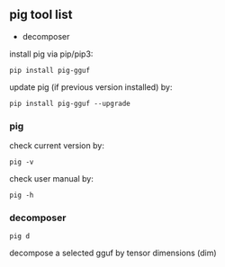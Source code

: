 ## pig tool list
- decomposer

install pig via pip/pip3:
```
pip install pig-gguf
```

update pig (if previous version installed) by:
```
pip install pig-gguf --upgrade
```

### pig
check current version by:
```
pig -v
```

check user manual by:
```
pig -h
```

### decomposer
```
pig d
```
decompose a selected gguf by tensor dimensions (dim)